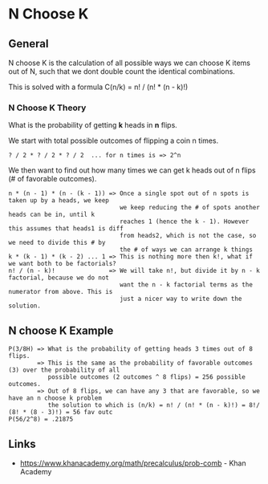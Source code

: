 # N Choose K
## General
N choose K is the calculation of all possible ways we can choose K items out of N, such that we dont
double count the identical combinations.

This is solved with a formula C(n/k) = n! / (n! * (n - k)!)

### N Choose K Theory
What is the probability of getting **k** heads in **n** flips.

We start with total possible outcomes of flipping a coin n times.
```
? / 2 * ? / 2 * ? / 2  ... for n times is => 2^n
```
We then want to find out how many times we can get k heads out of n flips (# of favorable outcomes).
```
n * (n - 1) * (n - (k - 1)) => Once a single spot out of n spots is taken up by a heads, we keep
                               we keep reducing the # of spots another heads can be in, until k
                               reaches 1 (hence the k - 1). However this assumes that heads1 is diff
                               from heads2, which is not the case, so we need to divide this # by
                               the # of ways we can arrange k things
k * (k - 1) * (k - 2) ... 1 => This is nothing more then k!, what if we want both to be factorials?
n! / (n - k)!               => We will take n!, but divide it by n - k factorial, because we do not
                               want the n - k factorial terms as the numerator from above. This is 
                               just a nicer way to write down the solution.
```

## N choose K Example
```
P(3/8H) => What is the probability of getting heads 3 times out of 8 flips.
        => This is the same as the probability of favorable outcomes (3) over the probability of all
           possible outcomes (2 outcomes ^ 8 flips) = 256 possible outcomes.
        => Out of 8 flips, we can have any 3 that are favorable, so we have an n choose k problem
           the solution to which is (n/k) = n! / (n! * (n - k)!) = 8!/ (8! * (8 - 3)!) = 56 fav outc
P(56/2^8) = .21875
 ```

## Links
* https://www.khanacademy.org/math/precalculus/prob-comb - Khan Academy